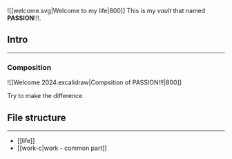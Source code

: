 ![[welcome.svg|Welcome to my life|800]]
This is my *vault* that named **PASSION**!!!.

## Intro
---
### Composition

![[Welcome 2024.excalidraw|Compsition of PASSION!!!|800]]

Try to make the difference.

## File structure
---

- [[life]]
- [[work-c|work - common part]]